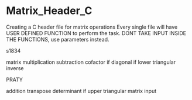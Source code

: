 # Matrix_Header_C
Creating a C header file for matrix operations
Every single file will have USER DEFINED FUNCTION to perform the task. DONT TAKE INPUT INSIDE THE FUNCTIONS, use parameters instead.


s1834

matrix multiplication
subtraction
cofactor
if diagonal
if lower triangular
inverse


PRATY

addition
transpose
determinant
if upper triangular
matrix input
